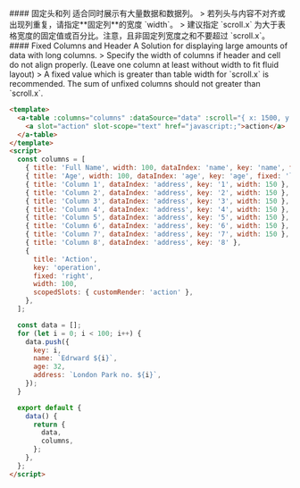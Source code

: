 <cn>
#### 固定头和列
适合同时展示有大量数据和数据列。
> 若列头与内容不对齐或出现列重复，请指定**固定列**的宽度 `width`。
> 建议指定 `scroll.x` 为大于表格宽度的固定值或百分比。注意，且非固定列宽度之和不要超过 `scroll.x`。
</cn>

<us>
#### Fixed Columns and Header
A Solution for displaying large amounts of data with long columns.
> Specify the width of columns if header and cell do not align properly. (Leave one column at least without width to fit fluid layout)
> A fixed value which is greater than table width for `scroll.x` is recommended. The sum of unfixed columns should not greater than `scroll.x`.
</us>

```html
<template>
  <a-table :columns="columns" :dataSource="data" :scroll="{ x: 1500, y: 300 }">
    <a slot="action" slot-scope="text" href="javascript:;">action</a>
  </a-table>
</template>
<script>
  const columns = [
    { title: 'Full Name', width: 100, dataIndex: 'name', key: 'name', fixed: 'left' },
    { title: 'Age', width: 100, dataIndex: 'age', key: 'age', fixed: 'left' },
    { title: 'Column 1', dataIndex: 'address', key: '1', width: 150 },
    { title: 'Column 2', dataIndex: 'address', key: '2', width: 150 },
    { title: 'Column 3', dataIndex: 'address', key: '3', width: 150 },
    { title: 'Column 4', dataIndex: 'address', key: '4', width: 150 },
    { title: 'Column 5', dataIndex: 'address', key: '5', width: 150 },
    { title: 'Column 6', dataIndex: 'address', key: '6', width: 150 },
    { title: 'Column 7', dataIndex: 'address', key: '7', width: 150 },
    { title: 'Column 8', dataIndex: 'address', key: '8' },
    {
      title: 'Action',
      key: 'operation',
      fixed: 'right',
      width: 100,
      scopedSlots: { customRender: 'action' },
    },
  ];

  const data = [];
  for (let i = 0; i < 100; i++) {
    data.push({
      key: i,
      name: `Edrward ${i}`,
      age: 32,
      address: `London Park no. ${i}`,
    });
  }

  export default {
    data() {
      return {
        data,
        columns,
      };
    },
  };
</script>
```
